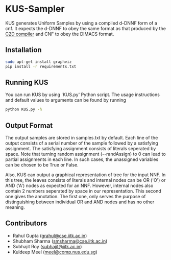 # KUS-Sampler
KUS generates Uniform Samples by using a compiled d-DNNF form of a cnf. It expects the d-DNNF to obey the same format as that produced by the [C2D compiler](http://reasoning.cs.ucla.edu/c2d/) and CNF to obey the DIMACS format.

## Installation
```bash
sudo apt-get install graphviz
pip install -r requirements.txt
```
## Running KUS
You can run KUS by using 'KUS.py' Python script. The usage instructions and default values to arguments can be found by running
```bash
python KUS.py -h
```

## Output Format
The output samples are stored in samples.txt by default. Each line of the output consists of a serial number of the sample followed by a satisfying assignment. The satisfying assignment consists of literals seperated by space. Note that turning random assignment (--randAssign) to 0 can lead to partial assignments in each line. In such cases, the unassigned variables can be chosen to be True or False.

Also, KUS can output a graphical representation of tree for the input NNF. In this tree, the leaves consists of literals and internal nodes can be OR ('O') or AND ('A') nodes as expected for an NNF. However, internal nodes also contain 2 numbers seperated by space in our representation. This second one gives the annotation. The first one, only serves the purpose of distinguishing between individual OR and AND nodes and has no other meaning.


## Contributors
  * Rahul Gupta (grahul@cse.iitk.ac.in)
  * Shubham Sharma (smsharma@cse.iitk.ac.in)
  * Subhajit Roy (subhajit@iitk.ac.in)
  * Kuldeep Meel (meel@comp.nus.edu.sg)